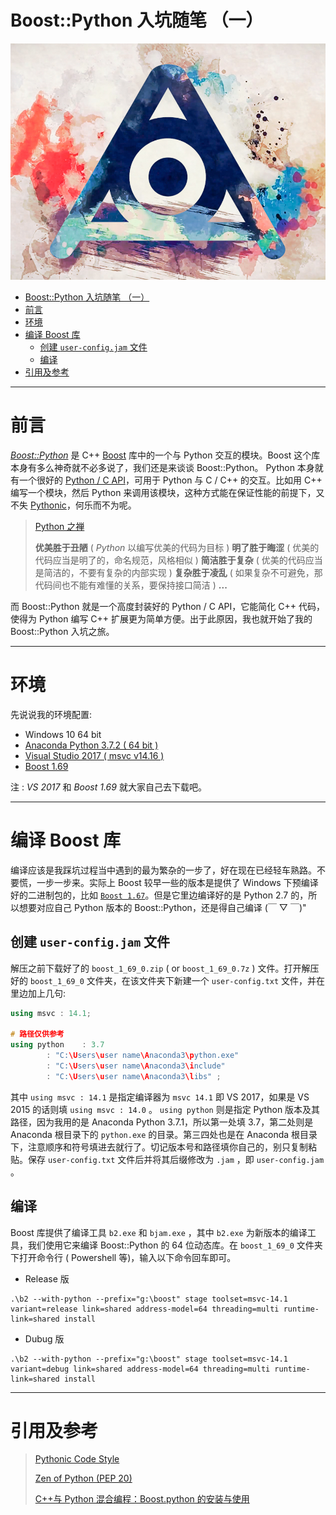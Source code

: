 # Boost::Python 入坑随笔 （一）

![](https://github.com/NagiSenbon/Boost_Python_Start/raw/master/pic/Amazarashi.jpg)

<!-- TOC -->

- [Boost::Python 入坑随笔 （一）](#boostpython-%E5%85%A5%E5%9D%91%E9%9A%8F%E7%AC%94-%E4%B8%80)
- [前言](#%E5%89%8D%E8%A8%80)
- [环境](#%E7%8E%AF%E5%A2%83)
- [编译 Boost 库](#%E7%BC%96%E8%AF%91-boost-%E5%BA%93)
	- [创建 `user-config.jam` 文件](#%E5%88%9B%E5%BB%BA-user-configjam-%E6%96%87%E4%BB%B6)
	- [编译](#%E7%BC%96%E8%AF%91)
- [引用及参考](#%E5%BC%95%E7%94%A8%E5%8F%8A%E5%8F%82%E8%80%83)

<!-- /TOC -->

---

# 前言

[_Boost::Python_](https://wiki.python.org/moin/boost.python) 是 C++ [Boost](https://www.boost.org/) 库中的一个与 Python 交互的模块。Boost 这个库本身有多么神奇就不必多说了，我们还是来谈谈 Boost::Python。
Python 本身就有一个很好的 [Python / C API](https://docs.python.org/3/c-api/intro.html)，可用于 Python 与 C / C++ 的交互。比如用 C++ 编写一个模块，然后 Python 来调用该模块，这种方式能在保证性能的前提下，又不失 [Pythonic](https://docs.python-guide.org/writing/style/)，何乐而不为呢。

> [Python 之禅](http://note.qidong.name/2018/01/the-zen-of-python/)
>
> **优美胜于丑陋** ( _Python_ 以编写优美的代码为目标 )
> **明了胜于晦涩** ( 优美的代码应当是明了的，命名规范，风格相似 )
> **简洁胜于复杂** ( 优美的代码应当是简洁的，不要有复杂的内部实现 )
> **复杂胜于凌乱** ( 如果复杂不可避免，那代码间也不能有难懂的关系，要保持接口简洁 )
> **...**

而 Boost::Python 就是一个高度封装好的 Python / C API，它能简化 C++ 代码，使得为 Python 编写 C++ 扩展更为简单方便。出于此原因，我也就开始了我的 Boost::Python 入坑之旅。

---

# 环境

先说说我的环境配置:

- Windows 10 64 bit
- [Anaconda Python 3.7.2 ( 64 bit )](https://www.anaconda.com/distribution/)
- [Visual Studio 2017 ( msvc v14.16 )](https://visualstudio.microsoft.com/vs/)
- [Boost 1.69](https://www.boost.org/users/history/version_1_69_0.html)

注 : _VS 2017_ 和 _Boost 1.69_ 就大家自己去下载吧。

---

# 编译 Boost 库

编译应该是我踩坑过程当中遇到的最为繁杂的一步了，好在现在已经轻车熟路。不要慌，一步一步来。实际上 Boost 较早一些的版本是提供了 Windows 下预编译好的二进制包的，比如 [`Boost 1.67`](https://www.boost.org/users/history/version_1_67_0.html)。但是它里边编译好的是 Python 2.7 的，所以想要对应自己 Python 版本的 Boost::Python，还是得自己编译 (￣ ▽ ￣)"

## 创建 `user-config.jam` 文件

解压之前下载好了的 `boost_1_69_0.zip` ( or `boost_1_69_0.7z` ) 文件。打开解压好的 `boost_1_69_0` 文件夹，在该文件夹下新建一个 `user-config.txt` 文件，并在里边加上几句:

```cpp
using msvc : 14.1;

# 路径仅供参考
using python	: 3.7
		: "C:\Users\user name\Anaconda3\python.exe"
		: "C:\Users\user name\Anaconda3\include"
		: "C:\Users\user name\Anaconda3\libs" ;
```

其中 `using msvc : 14.1` 是指定编译器为 `msvc 14.1` 即 VS 2017，如果是 VS 2015 的话则填 `using msvc : 14.0` 。 `using python` 则是指定 Python 版本及其路径，因为我用的是 Anaconda Python 3.7.1，所以第一处填 3.7，第二处则是 Anaconda 根目录下的 `python.exe` 的目录。第三四处也是在 Anaconda 根目录下，注意顺序和符号填进去就行了。切记版本号和路径填你自己的，别只复制粘贴。保存 `user-config.txt` 文件后并将其后缀修改为 `.jam` ，即 `user-config.jam` 。

## 编译

Boost 库提供了编译工具 `b2.exe` 和 `bjam.exe` ，其中 `b2.exe` 为新版本的编译工具，我们使用它来编译 Boost::Python 的 64 位动态库。在 `boost_1_69_0` 文件夹下打开命令行 ( Powershell 等)，输入以下命令回车即可。

- Release 版

```shell
.\b2 --with-python --prefix="g:\boost" stage toolset=msvc-14.1 variant=release link=shared address-model=64 threading=multi runtime-link=shared install
```

- Dubug 版
```shell
.\b2 --with-python --prefix="g:\boost" stage toolset=msvc-14.1 variant=debug link=shared address-model=64 threading=multi runtime-link=shared install
```



---

# 引用及参考

> [Pythonic Code Style](https://docs.python-guide.org/writing/style/)
>
> [Zen of Python (PEP 20)](https://www.python.org/dev/peps/pep-0020/)
>
> [C++与 Python 混合编程：Boost.python 的安装与使用](https://blog.csdn.net/HaleyPKU/article/details/82911669)
